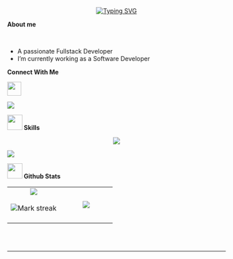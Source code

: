 <div align="center">
<a href="https://git.io/typing-svg"><img src="https://readme-typing-svg.demolab.com?font=Fira+Code&weight=450&size=30&pause=1000&color=2798F7&width=435&lines=I’m Steven+Ortiz" alt="Typing SVG" /></a>
</div>
	
 **About me**

<br>

- A passionate Fullstack Developer 
- I’m currently working as a Software Developer


**Connect With Me** 

<p align="left"> <a href="https://www.linkedin.com/in/juan-feo-bb1786249" target="_blank" rel="noreferrer"> <picture> <source media="(prefers-color-scheme: dark)" srcset="https://raw.githubusercontent.com/danielcranney/readme-generator/main/public/icons/socials/linkedin-dark.svg" /> <source media="(prefers-color-scheme: light)" srcset="https://raw.githubusercontent.com/danielcranney/readme-generator/main/public/icons/socials/linkedin.svg" /> <img src="https://raw.githubusercontent.com/danielcranney/readme-generator/main/public/icons/socials/linkedin.svg" width="32" height="32" /> </picture> </a></p>

<img src="https://user-images.githubusercontent.com/73097560/115834477-dbab4500-a447-11eb-908a-139a6edaec5c.gif"><br>

<img src="https://media2.giphy.com/media/QssGEmpkyEOhBCb7e1/giphy.gif?cid=ecf05e47a0n3gi1bfqntqmob8g9aid1oyj2wr3ds3mg700bl&rid=giphy.gif" width ="35"><b width ="35"> Skills</b>
<br>

<!--tech stack iconsA A -->
<p align="center">
  <a href="https://skillicons.dev">
    <img src="https://skillicons.dev/icons?i=java,spring,php,dotnet,git,github,js,docker,aws,azure,postgres,mysql,mongodb,react,angular,html,css,bootstrap,ts,&perline=7" />
  </a>
</p>

<img src="https://user-images.githubusercontent.com/73097560/115834477-dbab4500-a447-11eb-908a-139a6edaec5c.gif"><br>


<img src="https://media.giphy.com/media/iY8CRBdQXODJSCERIr/giphy.gif" width="35"><b> Github Stats </b>
<br>

<p align="center">
  <!--- stats (start estrellas) -->
<table align="center">
<tr border="none">
<td width="50%" align="center">
 <img  align="center"  src="https://github-readme-stats.vercel.app/api?username=wkmo123&theme=dark&show_icons=true" />
  <br></br>
 <img  title="🔥 Get streak stats for your profile at git.io/streak-stats" alt="Mark streak" src="https://streak-stats.demolab.com/?user=wkmo123&theme=dark&hide_border=false" /> 
  <br></br>
</td>

  <!--- stats (informacion de dias programando) -->

<td width="50%" align="center">

  <img  align="center"  src="https://github-readme-stats.anuraghazra1.vercel.app/api/top-langs/?username=wkmo123&theme=dark&hide_border=false&no-bg=true&no-frame=true&langs_count=7"/>
  
  </td>
</tr>
</table>
<!--- stats (end) -->


</p>  
<br>
<br>

-----
